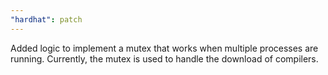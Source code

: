 ```yaml
---
"hardhat": patch
---
```


Added logic to implement a mutex that works when multiple processes are running. Currently, the mutex is used to handle the download of compilers.
